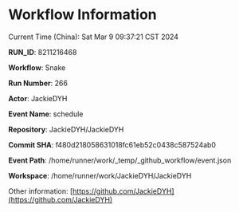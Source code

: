 # Workflow Information

Current Time (China): Sat Mar  9 09:37:21 CST 2024  

**RUN_ID**: 8211216468  

**Workflow**: Snake  

**Run Number**: 266  

**Actor**: JackieDYH  

**Event Name**: schedule  

**Repository**: JackieDYH/JackieDYH  

**Commit SHA**: f480d218058631018fc61eb52c0438c587524ab0  

**Event Path**: /home/runner/work/_temp/_github_workflow/event.json  

**Workspace**: /home/runner/work/JackieDYH/JackieDYH  

Other information: [https://github.com/JackieDYH](https://github.com/JackieDYH)
